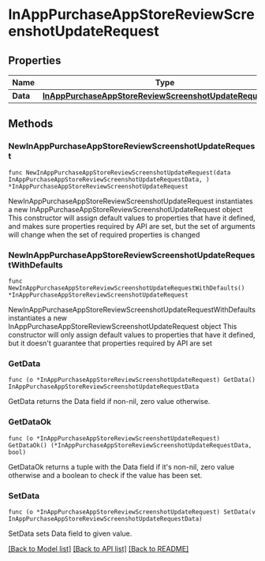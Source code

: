 # InAppPurchaseAppStoreReviewScreenshotUpdateRequest

## Properties

Name | Type | Description | Notes
------------ | ------------- | ------------- | -------------
**Data** | [**InAppPurchaseAppStoreReviewScreenshotUpdateRequestData**](InAppPurchaseAppStoreReviewScreenshotUpdateRequestData.md) |  | 

## Methods

### NewInAppPurchaseAppStoreReviewScreenshotUpdateRequest

`func NewInAppPurchaseAppStoreReviewScreenshotUpdateRequest(data InAppPurchaseAppStoreReviewScreenshotUpdateRequestData, ) *InAppPurchaseAppStoreReviewScreenshotUpdateRequest`

NewInAppPurchaseAppStoreReviewScreenshotUpdateRequest instantiates a new InAppPurchaseAppStoreReviewScreenshotUpdateRequest object
This constructor will assign default values to properties that have it defined,
and makes sure properties required by API are set, but the set of arguments
will change when the set of required properties is changed

### NewInAppPurchaseAppStoreReviewScreenshotUpdateRequestWithDefaults

`func NewInAppPurchaseAppStoreReviewScreenshotUpdateRequestWithDefaults() *InAppPurchaseAppStoreReviewScreenshotUpdateRequest`

NewInAppPurchaseAppStoreReviewScreenshotUpdateRequestWithDefaults instantiates a new InAppPurchaseAppStoreReviewScreenshotUpdateRequest object
This constructor will only assign default values to properties that have it defined,
but it doesn't guarantee that properties required by API are set

### GetData

`func (o *InAppPurchaseAppStoreReviewScreenshotUpdateRequest) GetData() InAppPurchaseAppStoreReviewScreenshotUpdateRequestData`

GetData returns the Data field if non-nil, zero value otherwise.

### GetDataOk

`func (o *InAppPurchaseAppStoreReviewScreenshotUpdateRequest) GetDataOk() (*InAppPurchaseAppStoreReviewScreenshotUpdateRequestData, bool)`

GetDataOk returns a tuple with the Data field if it's non-nil, zero value otherwise
and a boolean to check if the value has been set.

### SetData

`func (o *InAppPurchaseAppStoreReviewScreenshotUpdateRequest) SetData(v InAppPurchaseAppStoreReviewScreenshotUpdateRequestData)`

SetData sets Data field to given value.



[[Back to Model list]](../README.md#documentation-for-models) [[Back to API list]](../README.md#documentation-for-api-endpoints) [[Back to README]](../README.md)


